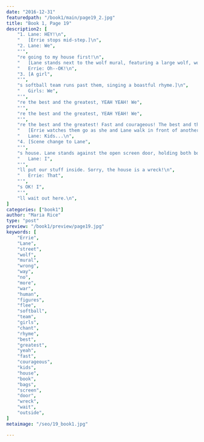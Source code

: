 ```yaml
---
date: "2016-12-31"
featuredpath: "/book1/main/page19_2.jpg"
title: "Book 1, Page 19"
description2: [
    "1. Lane: HEY!\n",
    "   [Errie stops mid-step.]\n",
    "2. Lane: We",
    "'",
    "re going to my house first!\n",
    "   [Lane stands next to the wolf mural, featuring a large wolf, words above it saying 'NO MORE WAR', and small human figures fleeing from it. She gestures towards a sidewalk going the opposite direction from Errie, who was attempting to cross the street.]\n",
    "   Errie: Oh--OK!\n",
    "3. [A girl",
    "'",
    "s softball team runs past them, singing a boastful rhyme.]\n",
    "   Girls: We",
    "'",
    "re the best and the greatest, YEAH YEAH! We",
    "'",
    "re the best and the greatest, YEAH YEAH! We",
    "'",
    "re the best and the greatest! Fast and courageous! The best and the greatest, YEAH YEAH!\n",
    "   [Errie watches them go as she and Lane walk in front of another mural, one consisting of graffiti letters that say 'i :heart: Ash Root'.]\n",
    "   Lane: Kids...\n",
    "4. [Scene change to Lane",
    "'",
    "s house. Lane stands against the open screen door, holding both book bags. Errie stands on the walkway leading to the front door.]\n",
    "   Lane: I",
    "'",
    "ll put our stuff inside. Sorry, the house is a wreck!\n",
    "   Errie: That",
    "'",
    "s OK! I",
    "'",
    "ll wait out here.\n",
]
categories: ["book1"]
author: "Maria Rice"
type: "post"
preview: "/book1/preview/page19.jpg"
keywords: [
    "Errie", 
    "Lane",
    "street",
    "wolf",
    "mural",
    "wrong",
    "way",
    "no",
    "more",
    "war",
    "human",
    "figures",
    "flee",
    "softball",
    "team",
    "girls",
    "chant",
    "rhyme",
    "best",
    "greatest",
    "yeah",
    "fast",
    "courageous",
    "kids",
    "house",
    "book",
    "bags",
    "screen",
    "door",
    "wreck",
    "wait",
    "outside",
]
metaimage: "/seo/19_book1.jpg"

---
```

